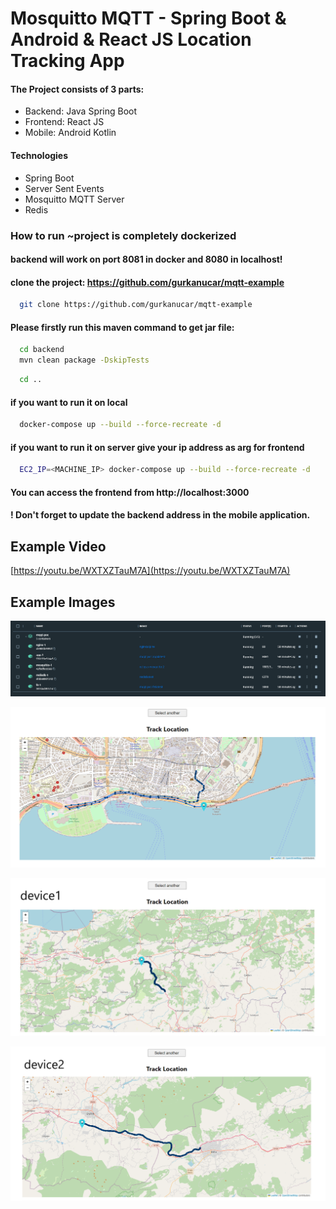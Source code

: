 # Mosquitto MQTT - Spring Boot & Android & React JS Location Tracking App

#### The Project consists of 3 parts:

- Backend: Java Spring Boot
- Frontend: React JS
- Mobile: Android Kotlin

#### Technologies

- Spring Boot
- Server Sent Events
- Mosquitto MQTT Server
- Redis


### How to run ~project is completely dockerized

#### backend will work on port 8081 in docker and 8080 in localhost!

#### clone the project: https://github.com/gurkanucar/mqtt-example

```bash
  git clone https://github.com/gurkanucar/mqtt-example
```

#### Please firstly run this maven command to get jar file:

```bash
  cd backend
  mvn clean package -DskipTests
```

```bash
  cd ..
```


#### if you want to run it on local

```bash
  docker-compose up --build --force-recreate -d
```

#### if you want to run it on server give your ip address as arg for frontend

```bash
  EC2_IP=<MACHINE_IP> docker-compose up --build --force-recreate -d
```


#### You can access the frontend from http://localhost:3000

#### ! Don't forget to update the backend address in the mobile application.


## Example Video

[https://youtu.be/WXTXZTauM7A](https://youtu.be/WXTXZTauM7A)


## Example Images

![image](./images/docker.png)

![image](./images/1.png)

![image](./images/device1.png)

![image](./images/device2.png)
